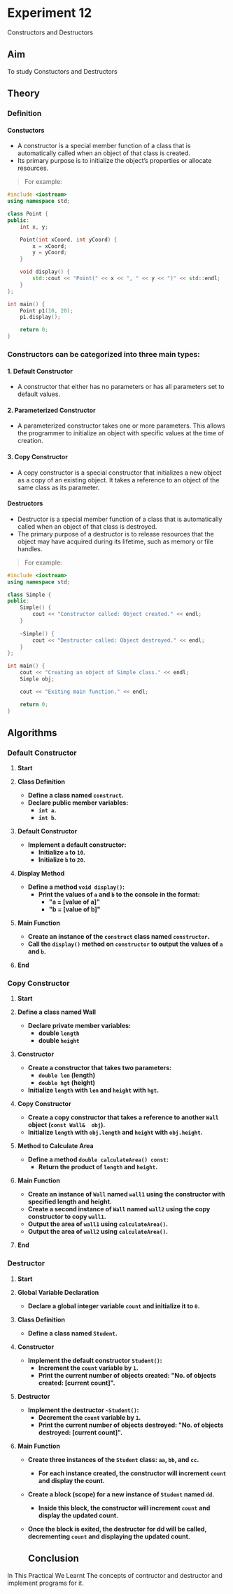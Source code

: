 # Experiment 12
Constructors and Destructors

## Aim 
To study Constuctors and Destructors

## Theory
### Definition
#### Constuctors
- A constructor is a special member function of a class that is automatically called when an object of that class is created.
- Its primary purpose is to initialize the object’s properties or allocate resources.
> For example:
```cpp
#include <iostream>
using namespace std;

class Point {
public:
    int x, y;

    Point(int xCoord, int yCoord) {
        x = xCoord;
        y = yCoord;
    }

    void display() {
        std::cout << "Point(" << x << ", " << y << ")" << std::endl;
    }
};

int main() {
    Point p1(10, 20);
    p1.display();

    return 0;
}

```
### Constructors can be categorized into three main types:

#### 1. Default Constructor
- A constructor that either has no parameters or has all parameters set to default values.
#### 2. Parameterized Constructor
- A parameterized constructor takes one or more parameters. This allows the programmer to initialize an object with specific values at the time of creation.
#### 3. Copy Constructor
- A copy constructor is a special constructor that initializes a new object as a copy of an existing object. It takes a reference to an object of the same class as its parameter.

#### Destructors
- Destructor is a special member function of a class that is automatically called when an object of that class is destroyed.
- The primary purpose of a destructor is to release resources that the object may have acquired during its lifetime, such as memory or file handles.
> For example:
```cpp
#include <iostream>
using namespace std;

class Simple {
public:
    Simple() {
        cout << "Constructor called: Object created." << endl;
    }
    
    ~Simple() {
        cout << "Destructor called: Object destroyed." << endl;
    }
};

int main() {
    cout << "Creating an object of Simple class." << endl;
    Simple obj;

    cout << "Exiting main function." << endl;

    return 0;
}

```

## Algorithms
### Default Constructor

1. **Start**

2. **Class Definition**
   - **Define a class named `construct`.**
   - **Declare public member variables:**
     - **`int a`.**
     - **`int b`.**

3. **Default Constructor**
   - **Implement a default constructor:**
     - **Initialize `a` to `10`.**
     - **Initialize `b` to `20`.**

4. **Display Method**
   - **Define a method `void display()`:**
     - **Print the values of `a` and `b` to the console in the format:**
       - **"a = [value of a]"**
       - **"b = [value of b]"**

5. **Main Function**
   - **Create an instance of the `construct` class named `constructor`.**
   - **Call the `display()` method on `constructor` to output the values of `a` and `b`.**

6. **End**


### Copy Constructor

1. **Start**

2. **Define a class named Wall**
   - **Declare private member variables:**
     - **double `length`**
     - **double `height`**
  
3. **Constructor**
   - **Create a constructor that takes two parameters:**
     - **`double len` (length)**
     - **`double hgt` (height)**
   - **Initialize `length` with `len` and `height` with `hgt`.**
  
4. **Copy Constructor**
   - **Create a copy constructor that takes a reference to another `Wall` object (`const Wall& 
     obj`).**
   - **Initialize `length` with `obj.length` and `height` with `obj.height`.**
  
5. **Method to Calculate Area**
   - **Define a method `double calculateArea() const`:**
     - **Return the product of `length` and `height`.**
    
5. **Main Function**
   - **Create an instance of `Wall` named `wall1` using the constructor with specified length 
     and height.**
   - **Create a second instance of `Wall` named `wall2` using the copy constructor to copy 
     `wall1`.**
   - **Output the area of `wall1` using `calculateArea()`.**
   - **Output the area of `wall2` using `calculateArea()`.**

6. **End**


### Destructor

1. **Start**

2. **Global Variable Declaration**
   - **Declare a global integer variable `count` and initialize it to `0`.**

3. **Class Definition**
   - **Define a class named `Student`.**

4. **Constructor**
   - **Implement the default constructor `Student()`:**
     - **Increment the `count` variable by `1`.**
     - **Print the current number of objects created: "No. of objects created: [current
       count]".**

5. **Destructor**
   - **Implement the destructor `~Student()`:**
     - **Decrement the `count` variable by `1`.**
     - **Print the current number of objects destroyed: "No. of objects destroyed: [current 
       count]".**

6. **Main Function**
   - **Create three instances of the `Student` class: `aa`, `bb`, and `cc`.**
     - **For each instance created, the constructor will increment `count` and display the 
       count.**
   - **Create a block (scope) for a new instance of `Student` named `dd`.**
     - **Inside this block, the constructor will increment `count` and display the updated 
       count.**
   - **Once the block is exited, the destructor for dd will be called, decrementing `count` 
     and displaying the updated count.**

     ## Conclusion
In This Practical We Learnt The concepts of contructor and destructor and implement programs for it.
